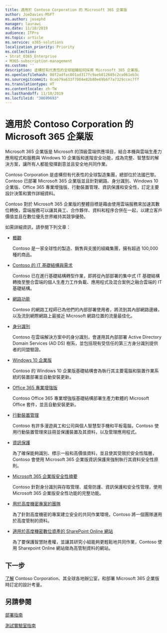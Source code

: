 ```yaml
---
title: 適用於 Contoso Corporation 的 Microsoft 365 企業版
author: JoeDavies-MSFT
ms.author: josephd
manager: laurawi
ms.date: 11/18/2019
audience: ITPro
ms.topic: article
ms.service: o365-solutions
localization_priority: Priority
ms.collection:
- Strat_O365_Enterprise
- M365-subscription-management
ms.custom: ''
description: 虛構但有代表性的全球組織如何採用 Microsoft 365 企業版。
ms.openlocfilehash: 08f2adfac801ad317fc9aeb812685c2ca061eb3c
ms.sourcegitcommit: 0ceb79a633f7004e82b80e69b6f7a7329ccec7ff
ms.translationtype: HT
ms.contentlocale: zh-TW
ms.lasthandoff: 11/18/2019
ms.locfileid: "38699693"
---
```

# <a name="microsoft-365-enterprise-for-the-contoso-corporation"></a>適用於 Contoso Corporation 的 Microsoft 365 企業版

Microsoft 365 企業版是 Microsoft 的頂級雲端供應項目，結合本機與雲端生產力應用程式和服務與 Windows 10 企業版和進階安全功能，成為完整、智慧型的解決方案，讓所有人都能發揮創意並且安全地共同作業。 

Contoso Corporation 是虛構但有代表性的全球製造集團，總部位於法國巴黎。Contoso 已部署 Microsoft 365 企業版並且針對網路、身分識別、Windows 10 企業版、Office 365 專業增強版、行動裝置管理、資訊保護和安全性，訂定主要設計決策和實作詳細資料。 

Contoso 對於 Microsoft 365 企業版的整體目標是藉由使用雲端服務來加速其數位轉換，雲端服務可以讓其員工、合作夥伴、資料和程序合併在一起，以建立客戶價值並且在數位優先世界維持其競爭優勢。

如需詳細資訊，請參閱下列文章：

- [概觀](contoso-overview.md)

  Contoso 是一家全球性的製造、銷售與支援的組織集團，擁有超過 100,000 種的商品。

- [Contoso 的 IT 基礎結構與需求](contoso-infra-needs.md)

  Contoso 已在進行基礎結構轉型作業，即將從內部部署的集中式 IT 基礎結構轉換至整合雲端的個人生產力工作負載、應用程式及混合案例之融合雲端的 IT 基礎結構。

- [網路功能](contoso-networking.md)

  Contoso 的網路工程師已為他們的內部部署使用者，將流到其內部網路邊緣，以及流到網際網路上最接近 Microsoft 網路位置的流量最佳化。

- [身分識別](contoso-identity.md)

  Contoso 在雲端解決方案中的身分識別，會運用其內部部署 Active Directory Domain Services (AD DS) 樹系，並包括現有受信任的第三方身分識別提供者的同盟驗證。

- [Windows 10 企業版](contoso-win10.md)

  Contoso 的 Windows 10 企業版基礎結構會為執行其主要電腦和裝置作業系統的裝置部署並自動安裝更新。

- [Office 365 專業增強版](contoso-o365pp.md)

  Contoso Office 365 專業增強版基礎結構部署生產力軟體的 Microsoft Office 套件，並且自動安裝更新。

- [行動裝置管理](contoso-mdm.md)

  Contoso 有許多漫遊員工和公司與個人智慧型手機和平板電腦，Contoso 使用行動裝置管理來註冊並保護裝置及其資料，以及管理應用程式。

- [資訊保護](contoso-info-protect.md)

  為了確保能夠識別、標示一般和高價值資料，並且使其受限於安全性階層，Contoso 會使用 Microsoft 365 企業版資訊保護來強制執行其資料安全性原則。

- [Microsoft 365 企業版安全性摘要](contoso-security-summary.md)

  Contoso 針對身分識別與存取管理、威脅防護、資訊保護和安全性管理，使用 Microsoft 365 企業版安全性功能的完整功能。

- [用於高度機密專案的團隊](contoso-team-for-top-secret-project.md)

  為了針對高度機密的專案建立安全的共同作業環境，Contoso 將一個團隊運用於高度管制的資料。

- [適用於高度機密數位資產的 SharePoint Online 網站](contoso-sharepoint-online-site-for-highly-confidential-assets.md)

  為了要保護智慧財產權，並讓其研究小組能夠更輕鬆地共同作業，Contoso 使用 Sharepoint Online 網站做為高管制資料的網站。


## <a name="next-step"></a>下一步

[了解](contoso-overview.md) Contoso Corporation、其全球各地辦公室，和部署 Microsoft 365 企業版時訂定的設計考量。


## <a name="see-also"></a>另請參閱

[部署指南](deploy-microsoft-365-enterprise.md)

[測試實驗室指南](m365-enterprise-test-lab-guides.md)


